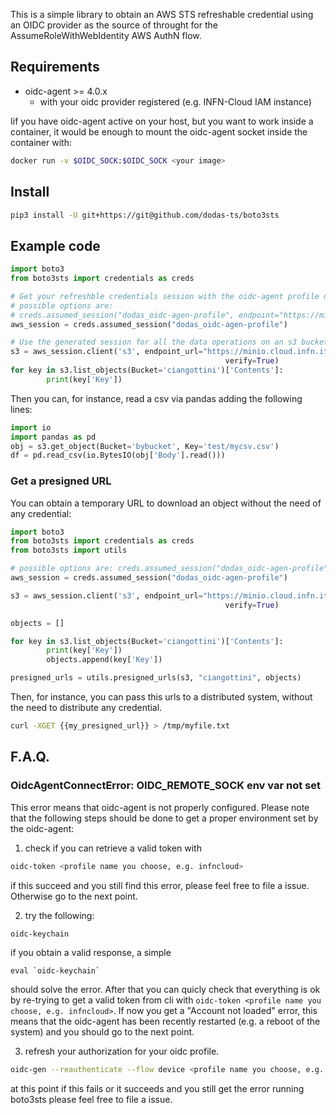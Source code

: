 This is a simple library to obtain an AWS STS refreshable credential using an OIDC provider as the source of throught for the AssumeRoleWithWebIdentity AWS AuthN flow.

## Requirements

- oidc-agent >= 4.0.x
  - with your oidc provider registered (e.g. INFN-Cloud IAM instance)

Iif you have oidc-agent active on your host, but you want to work inside a container, it would be enough to mount the oidc-agent socket inside the container with:

```bash
docker run -v $OIDC_SOCK:$OIDC_SOCK <your image>
```

## Install

```bash
pip3 install -U git+https://git@github.com/dodas-ts/boto3sts
```

## Example code

```python
import boto3
from boto3sts import credentials as creds

# Get your refreshble credentials session with the oidc-agent profile named e.g.: dodas_oidc-agen-profile
# possible options are:
# creds.assumed_session("dodas_oidc-agen-profile", endpoint="https://minio.cloud.infn.it/", verify=True)
aws_session = creds.assumed_session("dodas_oidc-agen-profile")

# Use the generated session for all the data operations on an s3 bucket
s3 = aws_session.client('s3', endpoint_url="https://minio.cloud.infn.it/", config=boto3.session.Config(signature_version='s3v4'),
                                                verify=True)
for key in s3.list_objects(Bucket='ciangottini')['Contents']:
        print(key['Key'])
```

Then you can, for instance, read a csv via pandas adding the following lines:

```python
import io
import pandas as pd
obj = s3.get_object(Bucket='bybucket', Key='test/mycsv.csv')
df = pd.read_csv(io.BytesIO(obj['Body'].read()))
```

### Get a presigned URL

You can obtain a temporary URL to download an object without the need of any credential:

```python
import boto3
from boto3sts import credentials as creds
from boto3sts import utils

# possible options are: creds.assumed_session("dodas_oidc-agen-profile", endpoint="https://minio.cloud.infn.it/", verify=True)
aws_session = creds.assumed_session("dodas_oidc-agen-profile")

s3 = aws_session.client('s3', endpoint_url="https://minio.cloud.infn.it/", config=boto3.session.Config(signature_version='s3v4'),
                                                verify=True)

objects = []

for key in s3.list_objects(Bucket='ciangottini')['Contents']:
        print(key['Key'])
        objects.append(key['Key'])

presigned_urls = utils.presigned_urls(s3, "ciangottini", objects)

```

Then, for instance, you can pass this urls to a distributed system, without the need to distribute any credential.

```bash
curl -XGET {{my_presigned_url}} > /tmp/myfile.txt
```

## F.A.Q.

### OidcAgentConnectError: OIDC_REMOTE_SOCK env var not set

This error means that oidc-agent is not properly configured. Please note that the following steps should be done to get a proper environment set by the oidc-agent:

1. check if you can retrieve a valid token with
```bash
oidc-token <profile name you choose, e.g. infncloud>
```
if this succeed and you still find this error, please feel free to file a issue. Otherwise go to the next point.

2. try the following:
```bash
oidc-keychain
```
if you obtain a valid response, a simple 
```
eval `oidc-keychain`
``` 
should solve the error. After that you can quicly check that everything is ok by re-trying to get a valid token from cli with `oidc-token <profile name you choose, e.g. infncloud>`. If now you get a "Account not loaded" error, this means that the oidc-agent has been recently restarted (e.g. a reboot of the system) and you should go to the next point.

3. refresh your authorization for your oidc profile.
```bash
oidc-gen --reauthenticate --flow device <profile name you choose, e.g. infncloud>
```
at this point if this fails or it succeeds and you still get the error running boto3sts please feel free to file a issue.
